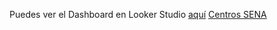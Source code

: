 Puedes ver el Dashboard en Looker Studio [aquí](https://lookerstudio.google.com/s/oTCrJyBHBCM)
[Centros SENA](Informe_Centros_Formacion_Sena.jpg)
